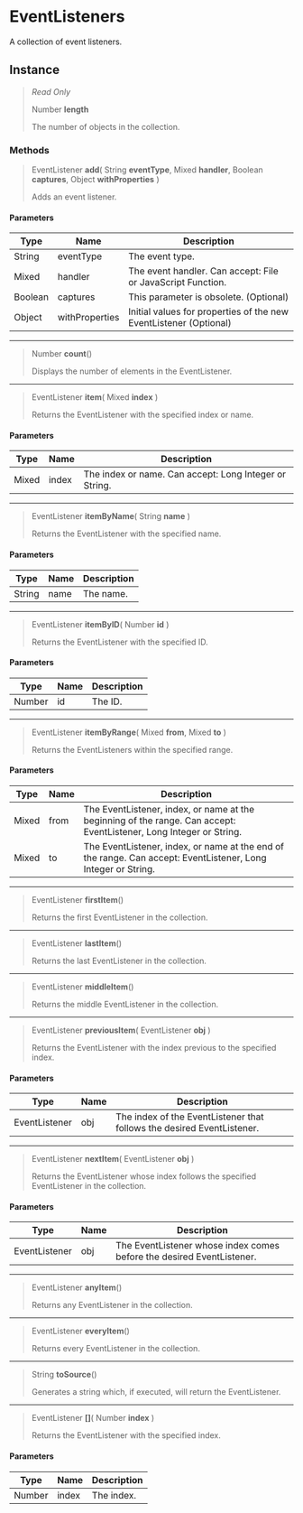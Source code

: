 # EventListeners
A collection of event listeners.

## Instance
> *Read Only* 
> 
> Number **length** 
>
> The number of objects in the collection.

### Methods
> EventListener **add**( String **eventType**, Mixed **handler**, Boolean **captures**, Object **withProperties** )
> 
> Adds an event listener.
#### Parameters
| Type | Name | Description |
|---|---|---|
| String | eventType | The event type. |
| Mixed | handler | The event handler. Can accept: File or JavaScript Function. |
| Boolean | captures | This parameter is obsolete. (Optional) |
| Object | withProperties | Initial values for properties of the new EventListener (Optional) |

*** 
> Number **count**()
> 
> Displays the number of elements in the EventListener.
*** 
> EventListener **item**( Mixed **index** )
> 
> Returns the EventListener with the specified index or name.
#### Parameters
| Type | Name | Description |
|---|---|---|
| Mixed | index | The index or name. Can accept: Long Integer or String. |

*** 
> EventListener **itemByName**( String **name** )
> 
> Returns the EventListener with the specified name.
#### Parameters
| Type | Name | Description |
|---|---|---|
| String | name | The name. |

*** 
> EventListener **itemByID**( Number **id** )
> 
> Returns the EventListener with the specified ID.
#### Parameters
| Type | Name | Description |
|---|---|---|
| Number | id | The ID. |

*** 
> EventListener **itemByRange**( Mixed **from**, Mixed **to** )
> 
> Returns the EventListeners within the specified range.
#### Parameters
| Type | Name | Description |
|---|---|---|
| Mixed | from | The EventListener, index, or name at the beginning of the range. Can accept: EventListener, Long Integer or String. |
| Mixed | to | The EventListener, index, or name at the end of the range. Can accept: EventListener, Long Integer or String. |

*** 
> EventListener **firstItem**()
> 
> Returns the first EventListener in the collection.
*** 
> EventListener **lastItem**()
> 
> Returns the last EventListener in the collection.
*** 
> EventListener **middleItem**()
> 
> Returns the middle EventListener in the collection.
*** 
> EventListener **previousItem**( EventListener **obj** )
> 
> Returns the EventListener with the index previous to the specified index.
#### Parameters
| Type | Name | Description |
|---|---|---|
| EventListener | obj | The index of the EventListener that follows the desired EventListener. |

*** 
> EventListener **nextItem**( EventListener **obj** )
> 
> Returns the EventListener whose index follows the specified EventListener in the collection.
#### Parameters
| Type | Name | Description |
|---|---|---|
| EventListener | obj | The EventListener whose index comes before the desired EventListener. |

*** 
> EventListener **anyItem**()
> 
> Returns any EventListener in the collection.
*** 
> EventListener **everyItem**()
> 
> Returns every EventListener in the collection.
*** 
> String **toSource**()
> 
> Generates a string which, if executed, will return the EventListener.
*** 
> EventListener **[]**( Number **index** )
> 
> Returns the EventListener with the specified index.
#### Parameters
| Type | Name | Description |
|---|---|---|
| Number | index | The index. |



